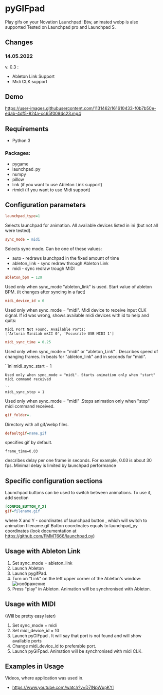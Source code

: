 # pyGIFpad
 Play gifs on your Novation Launchpad!
 Btw, animated webp is also supported
Tested on Launchpad pro and Launchpad S.

## Changes
### 14.05.2022
v. 0.3 :
- Ableton Link Support
- Midi CLK support
## Demo


https://user-images.githubusercontent.com/1131462/161610433-f0b7b50e-edab-4df5-824a-cc65f0094c23.mp4


## Requirements
* Python 3
### Packages:
* pygame
* launchpad_py
* numpy
* pillow
* link (if you want to use Ableton Link support)
* rtmidi (if you want to use Midi support)

## Configuration parameters
```ini
launchpad_type=1
```
Selects launchpad for animation. All available devices listed in ini (but not all were tested). 


```ini
sync_mode = midi
```
Selects sync mode. Can be one of these values: 
* auto - redraws launchpad in the fixed amount of time
* ableton_link - sync redraw through Ableton Link
* midi - sync redraw trough MIDI


```ini
ableton_bpm = 120
```
Used only when sync_mode "ableton_link" is used. Start value of ableton BPM. (it changes after syncing in a fact)

```ini
midi_device_id = 6
```
Used only when sync_mode = "midi". Midi device to receive input CLK signal. If id was wrong, shows available midi devices with id to help and quits:
```
Midi Port Not Found. Available Ports:
['Arturia MiniLab mkII 0', 'Focusrite USB MIDI 1']
```

```ini
midi_sync_time = 0.25
```
Used only when sync_mode = "midi" or "ableton_Link" . Describes speed of changing frames. In beats for "ableton_link" and in seconds for "midi".

``ini
midi_sync_start = 1
```
Used only when sync_mode = "midi". Starts animation only when "start" midi command received

`` 
midi_sync_stop = 1
```
Used only when sync_mode = "midi" .Stops animation only when "stop" midi command received.


```ini
gif_folder=.
```
Directory with all gif/webp files.

```ini
defaultgif=name.gif
```
specifies gif by default. 

```
frame_time=0.03
```
describes delay per one frame in seconds. For example, 0.03 is about 30 fps. 
Minimal delay is limited by launchpad performance

## Specific configuration sections
Launchpad buttons can be used to switch between animations.
To use it, add section
```ini
[CONFIG_BUTTON_Y_X]
gif=filename.gif
```
where X and Y - coordinates of launchpad button , which will switch to animation filename.gif
Button coordinates equals to launchpad_py coordinates (look documentation at https://github.com/FMMT666/launchpad.py)

## Usage with Ableton Link
1. Set sync_mode = ableton_link
2. Launch Ableton
3. Launch pygifPad.
4. Turn on "Link" on the left upper corner of the Ableton's window:
![изображение](https://user-images.githubusercontent.com/1131462/168413482-9b680d6a-e951-4f49-8484-f5b7c5e38c28.png) 
5. Press "play" in Ableton. Animation will be synchronised with Ableton.

## Usage with MIDI
(Will be pretty easy later)
1. Set sync_mode = midi
2. Set midi_device_id = 10
3. Launch pyGIFpad . It will say that port is not found and will show available ports
4. Change midi_device_id to preferable port.
5. Launch pyGIFpad. Animation will be synchronised with midi CLK.

## Examples in Usage
Videos, where application was used in.
* https://www.youtube.com/watch?v=D7lNpWupKYI

